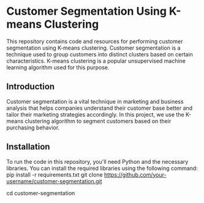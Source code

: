 # Customer Segmentation Using K-means Clustering

This repository contains code and resources for performing customer segmentation using K-means clustering. Customer segmentation is a technique used to group customers into distinct clusters based on certain characteristics. K-means clustering is a popular unsupervised machine learning algorithm used for this purpose.
## Introduction

Customer segmentation is a vital technique in marketing and business analysis that helps companies understand their customer base better and tailor their marketing strategies accordingly. In this project, we use the K-means clustering algorithm to segment customers based on their purchasing behavior.

## Installation

To run the code in this repository, you'll need Python and the necessary libraries. You can install the required libraries using the following command:
pip install -r requirements.txt
git clone https://github.com/your-username/customer-segmentation.git

cd customer-segmentation

